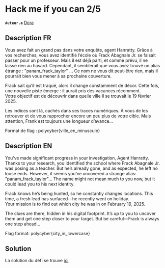 # Hack me if you can 2/5

**`Auteur.e`** [Dora](https://www.linkedin.com/in/dora-bianquis/)

## Description FR

Vous avez fait un grand pas dans votre enquête, agent Hanratty. Grâce à vos recherches, vous avez identifié l’école où Frack Abagnale Jr. se faisait passer pour un professeur. Mais il est déjà parti, et comme prévu, il ne laisse rien au hasard. Cependant, il semblerait que vous avez trouvé un alias étrange : "panam_frack_taylor" ... Ce nom ne vous dit peut-être rien, mais il pourrait bien vous mener à sa prochaine couverture.

Frack sait qu’il est traqué, alors il change constamment de décor. Cette fois, une nouvelle piste émerge : il aurait pris des vacances récemment.  
Votre objectif est de découvrir dans quelle ville il se trouvait le 19 février 2025.

Les indices sont là, cachés dans ses traces numériques. À vous de les retrouver et de vous rapprocher encore un peu plus de votre cible. Mais attention, Frank est toujours une longueur d’avance…

Format de flag : polycyber{ville_en_minuscule}

## Description EN

You’ve made significant progress in your investigation, Agent Hanratty. Thanks to your research, you identified the school where Frack Abagnale Jr. was posing as a teacher. But he’s already gone, and as expected, he left no loose ends. However, it seems you’ve uncovered a strange alias: "panam_frack_taylor"... The name might not mean much to you now, but it could lead you to his next identity.

Frack knows he’s being hunted, so he constantly changes locations. This time, a fresh lead has surfaced—he recently went on holiday.  
Your mission is to find out which city he was in on February 19, 2025.

The clues are there, hidden in his digital footprint. It’s up to you to uncover them and get one step closer to your target. But be careful—Frack is always one step ahead…

Flag format: polycyber{city_in_lowercase}

## Solution

La solution du défi se trouve [ici](solution/).
